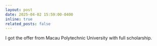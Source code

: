```yaml
---
layout: post
date: 2025-04-02 15:59:00-0400
inline: true
related_posts: false
---
```


I got the offer from Macau Polytechnic University with full scholarship. 
